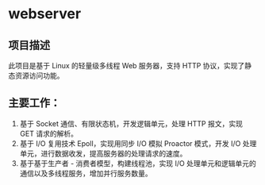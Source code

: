 # webserver
## 项目描述
此项目是基于 Linux 的轻量级多线程 Web 服务器，支持 HTTP 协议，实现了静态资源访问功能。
## 主要工作： 
1. 基于 Socket 通信、有限状态机，开发逻辑单元，处理 HTTP 报文，实现 GET 请求的解析。
2. 基于 I/O 复用技术 Epoll，实现用同步 I/O 模拟 Proactor 模式，开发 I/O 处理单元，进行数据收发，提高服务器的处理请求的速度。
3. 基于基于生产者 - 消费者模型，构建线程池，实现 I/O 处理单元和逻辑单元的通信以及多线程服务，增加并行服务数量。
